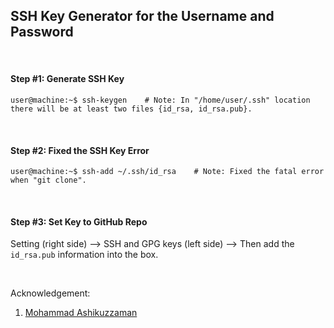 ## SSH Key Generator for the Username and Password

&nbsp;
&nbsp;

#### Step #1: Generate SSH Key
```console
user@machine:~$ ssh-keygen    # Note: In "/home/user/.ssh" location there will be at least two files {id_rsa, id_rsa.pub}.
```

&nbsp;
&nbsp;


#### Step #2: Fixed the SSH Key Error
```console
user@machine:~$ ssh-add ~/.ssh/id_rsa    # Note: Fixed the fatal error when "git clone".
```

&nbsp;
&nbsp;

#### Step #3: Set Key to GitHub Repo
Setting (right side) --> SSH and GPG keys (left side) --> Then add the `id_rsa.pub` information into the box.

&nbsp;
&nbsp;
&nbsp;
&nbsp;

Acknowledgement:
1. [Mohammad Ashikuzzaman](https://github.com/ashikuzzaman-ar/)
